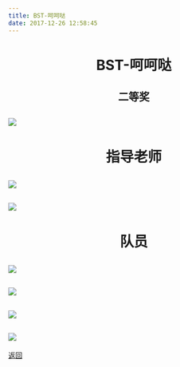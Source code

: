 ```yaml
---
title: BST-呵呵哒
date: 2017-12-26 12:58:45
---
```

# <p align="center">BST-呵呵哒</p>

## <p align="center">二等奖</p>
## ![](http://og9nrsw1n.bkt.clouddn.com/2017智能车区赛奖状-27.jpg)

# <p align="center">指导老师</p>
## ![](http://og9nrsw1n.bkt.clouddn.com/2017智能车区赛奖状-10.jpg)
## ![](http://og9nrsw1n.bkt.clouddn.com/2017智能车区赛奖状-15.jpg)

# <p align="center">队员</p>
## ![](http://og9nrsw1n.bkt.clouddn.com/2017智能车区赛奖状-5.jpg)
## ![](http://og9nrsw1n.bkt.clouddn.com/2017智能车区赛奖状-13.jpg)
## ![](http://og9nrsw1n.bkt.clouddn.com/2017智能车区赛奖状-15.jpg)
## ![](http://og9nrsw1n.bkt.clouddn.com/2017智能车区赛奖状-18.jpg)


[返回](../)